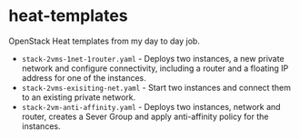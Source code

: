 # heat-templates
OpenStack Heat templates from my day to day job.
- `stack-2vms-1net-1router.yaml` - Deploys two instances, a new private network and configure connectivity, including a router and a floating IP address for one of the instances.
- `stack-2vms-exisiting-net.yaml` - Start two instances and connect them to an existing private network.
- `stack-2vm-anti-affinity.yaml` - Deploys two instances, network and router, creates a Sever Group and apply anti-affinity policy for the instances.
